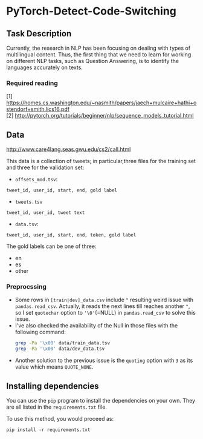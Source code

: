 # PyTorch-Detect-Code-Switching

## Task Description
Currently, the research in NLP has been focusing on dealing with types of multilingual content. Thus, the first thing that we need to learn for working on different NLP tasks, such as Question Answering, is to identify the languages accurately on texts.

### Required reading

[1] https://homes.cs.washington.edu/~nasmith/papers/jaech+mulcaire+hathi+ostendorf+smith.lics16.pdf \
[2] http://pytorch.org/tutorials/beginner/nlp/sequence_models_tutorial.html

## Data

http://www.care4lang.seas.gwu.edu/cs2/call.html

This data is a collection of tweets; in particular,three files for the training set and three for the validation set:


* `offsets_mod.tsv`:
```
tweet_id, user_id, start, end, gold label
```

* `tweets.tsv`
```
tweet_id, user_id, tweet text
```

* `data.tsv`:
```
tweet_id, user_id, start, end, token, gold label
```

The gold labels can be one of three:

* en
* es
* other

### Preprocssing
* Some rows in `[train|dev]_data.csv` include `"` resulting weird issue with `pandas.read_csv`. Actually, it reads the next lines till reaches another `"`, so I set `quotechar` option to `'\0'`(=NULL) in `pandas.read_csv` to solve this issue.
* I've also checked the availability of the Null in those files with the following command:
    ```bash
    grep -Pa '\x00' data/train_data.tsv
    grep -Pa '\x00' data/dev_data.tsv
    ```
* Another solution to the previous issue is the `quoting` option with `3` as its value which means `QUOTE_NONE`.

## Installing dependencies

You can use the `pip` program to install the dependencies on your own. They are all listed in the `requirements.txt` file.

To use this method, you would proceed as:

```pip install -r requirements.txt```